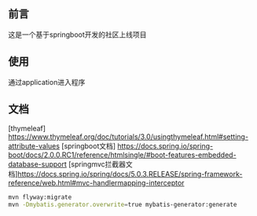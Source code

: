 ## 前言
这是一个基于springboot开发的社区上线项目
## 使用
通过application进入程序
## 文档
[thymeleaf] https://www.thymeleaf.org/doc/tutorials/3.0/usingthymeleaf.html#setting-attribute-values
[springboot文档] https://docs.spring.io/spring-boot/docs/2.0.0.RC1/reference/htmlsingle/#boot-features-embedded-database-support
[springmvc拦截器文档]https://docs.spring.io/spring/docs/5.0.3.RELEASE/spring-framework-reference/web.html#mvc-handlermapping-interceptor
```bash
mvn flyway:migrate
mvn -Dmybatis.generator.overwrite=true mybatis-generator:generate

```